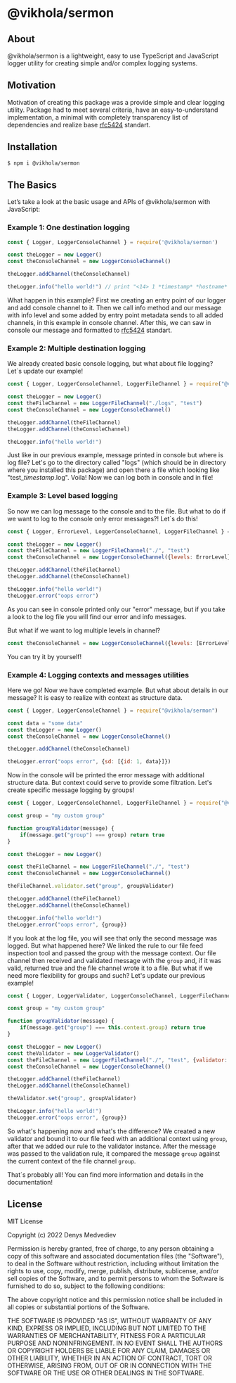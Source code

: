 # @vikhola/sermon



## About
@vikhola/sermon is a lightweight, easy to use TypeScript and JavaScript logger utility for creating simple and/or complex logging systems. 

## Motivation
Motivation of creating this package was a provide simple and clear logging utility. Package had to meet several criteria, have an easy-to-understand implementation, a minimal with completely transparency list of dependencies and realize base [rfc5424](https://www.rfc-editor.org/rfc/rfc5424) standart.

## Installation
```sh
$ npm i @vikhola/sermon
```

## The Basics
Let’s take a look at the basic usage and APIs of @vikhola/sermon with JavaScript:

### Example 1: One destination logging
```js 
const { Logger, LoggerConsoleChannel } = require('@vikhola/sermon')

const theLogger = new Logger()
const theConsoleChannel = new LoggerConsoleChannel()

theLogger.addChannel(theConsoleChannel)

theLogger.info("hello world!") // print "<14> 1 *timestamp* *hostname* - *pid* - - hello world!"
```

What happen in this example? First we creating an entry point of our logger and add console channel to it. Then we call info method  and our message with info level and some added by entry point metadata sends to all added channels, in this example in console channel. After this, we can saw in console our message and formatted to [rfc5424](https://www.rfc-editor.org/rfc/rfc5424) standart.

### Example 2: Multiple destination logging
We already created basic console logging, but what about file logging? Let`s update our example!
```js 
const { Logger, LoggerConsoleChannel, LoggerFileChannel } = require("@vikhola/sermon")

const theLogger = new Logger()
const theFileChannel = new LoggerFileChannel("./logs", "test")
const theConsoleChannel = new LoggerConsoleChannel()

theLogger.addChannel(theFileChannel)
theLogger.addChannel(theConsoleChannel)

theLogger.info("hello world!")
```
Just like in our previous example, message printed in console but where is log file? Let's go to the directory called "logs" (which should be in directory where you installed this package) and open there a file which looking like "test_*timestamp*.log". Voila! Now we can log both in console and in file!

### Example 3: Level based logging
So now we can log message to the console and to the file. But what to do if we want to log to the console only error messages?! Let`s do this!
```js 
const { Logger, ErrorLevel, LoggerConsoleChannel, LoggerFileChannel } = require("@vikhola/sermon")

const theLogger = new Logger()
const theFileChannel = new LoggerFileChannel("./", "test")
const theConsoleChannel = new LoggerConsoleChannel({levels: ErrorLevel}) 

theLogger.addChannel(theFileChannel)
theLogger.addChannel(theConsoleChannel)

theLogger.info("hello world!")
theLogger.error("oops error")
```

As you can see in console printed only our "error" message, but if you take a look to the log file you will find our error and info messages. 

But what if we want to log multiple levels in channel?
```js 
const theConsoleChannel = new LoggerConsoleChannel({levels: [ErrorLevel, DebugLevel]}) 
```
You can try it by yourself!

### Example 4: Logging contexts and messages utilities
Here we go! Now we have completed example. But what about details in our message? It is easy to realize with context as structure data.
```js 
const { Logger, LoggerConsoleChannel } = require("@vikhola/sermon")

const data = "some data"
const theLogger = new Logger()
const theConsoleChannel = new LoggerConsoleChannel()

theLogger.addChannel(theConsoleChannel)

theLogger.error("oops error", {sd: [{id: 1, data}]})
``` 
Now in the console will be printed the error message with additional structure data. But context could serve to provide some filtration. Let's create specific message logging by groups! 
```js
const { Logger, LoggerConsoleChannel, LoggerFileChannel } = require("@vikhola/sermon")

const group = "my custom group"

function groupValidator(message) {
    if(message.get("group") === group) return true
}

const theLogger = new Logger()

const theFileChannel = new LoggerFileChannel("./", "test")
const theConsoleChannel = new LoggerConsoleChannel()

theFileChannel.validator.set("group", groupValidator)

theLogger.addChannel(theFileChannel)
theLogger.addChannel(theConsoleChannel)

theLogger.info("hello world!")
theLogger.error("oops error", {group})
```
If you look at the log file, you will see that only the second message was logged. But what happened here? We linked the rule to our file feed inspection tool and passed the group with the message context. Our file channel then received and validated message with the `group` and, if it was valid, returned true and the file channel wrote it to a file. But what if we need more flexibility for groups and such? Let's update our previous example!
```js 
const { Logger, LoggerValidator, LoggerConsoleChannel, LoggerFileChannel } = require("@vikhola/sermon")

const group = "my custom group"

function groupValidator(message) {
    if(message.get("group") === this.context.group) return true
}

const theLogger = new Logger()
const theValidator = new LoggerValidator()
const theFileChannel = new LoggerFileChannel("./", "test", {validator: theValidator, context: {group}})
const theConsoleChannel = new LoggerConsoleChannel()

theLogger.addChannel(theFileChannel)
theLogger.addChannel(theConsoleChannel)

theValidator.set("group", groupValidator)

theLogger.info("hello world!")
theLogger.error("oops error", {group})
```
So what's happening now and what's the difference? We created a new validator and bound it to our file feed with an additional context using `group`, after that we added our rule to the validator instance. After the message was passed to the validation rule, it compared the message `group` against the current context of the file channel `group`. 

That`s probably all! You can find more information and details in the documentation!

## License

MIT License

Copyright (c) 2022 Denys Medvediev

Permission is hereby granted, free of charge, to any person obtaining a copy
of this software and associated documentation files (the "Software"), to deal
in the Software without restriction, including without limitation the rights
to use, copy, modify, merge, publish, distribute, sublicense, and/or sell
copies of the Software, and to permit persons to whom the Software is
furnished to do so, subject to the following conditions:

The above copyright notice and this permission notice shall be included in all
copies or substantial portions of the Software.

THE SOFTWARE IS PROVIDED "AS IS", WITHOUT WARRANTY OF ANY KIND, EXPRESS OR
IMPLIED, INCLUDING BUT NOT LIMITED TO THE WARRANTIES OF MERCHANTABILITY,
FITNESS FOR A PARTICULAR PURPOSE AND NONINFRINGEMENT. IN NO EVENT SHALL THE
AUTHORS OR COPYRIGHT HOLDERS BE LIABLE FOR ANY CLAIM, DAMAGES OR OTHER
LIABILITY, WHETHER IN AN ACTION OF CONTRACT, TORT OR OTHERWISE, ARISING FROM,
OUT OF OR IN CONNECTION WITH THE SOFTWARE OR THE USE OR OTHER DEALINGS IN THE
SOFTWARE.

